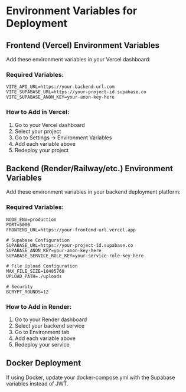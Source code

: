 # Environment Variables for Deployment

## Frontend (Vercel) Environment Variables

Add these environment variables in your Vercel dashboard:

### Required Variables:
```
VITE_API_URL=https://your-backend-url.com
VITE_SUPABASE_URL=https://your-project-id.supabase.co
VITE_SUPABASE_ANON_KEY=your-anon-key-here
```

### How to Add in Vercel:
1. Go to your Vercel dashboard
2. Select your project
3. Go to Settings → Environment Variables
4. Add each variable above
5. Redeploy your project

## Backend (Render/Railway/etc.) Environment Variables

Add these environment variables in your backend deployment platform:

### Required Variables:
```
NODE_ENV=production
PORT=5000
FRONTEND_URL=https://your-frontend-url.vercel.app

# Supabase Configuration
SUPABASE_URL=https://your-project-id.supabase.co
SUPABASE_ANON_KEY=your-anon-key-here
SUPABASE_SERVICE_ROLE_KEY=your-service-role-key-here

# File Upload Configuration
MAX_FILE_SIZE=10485760
UPLOAD_PATH=./uploads

# Security
BCRYPT_ROUNDS=12
```

### How to Add in Render:
1. Go to your Render dashboard
2. Select your backend service
3. Go to Environment tab
4. Add each variable above
5. Redeploy your service

## Docker Deployment

If using Docker, update your docker-compose.yml with the Supabase variables instead of JWT.
